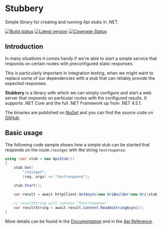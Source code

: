 # Stubbery

Simple library for creating and running Api stubs in .NET.

[![Build status](https://ci.appveyor.com/api/projects/status/lv48y6utx9ulcwdh?svg=true)](https://ci.appveyor.com/project/markvincze/stubbery)
[![Latest version](https://img.shields.io/nuget/v/Stubbery.svg)](https://www.nuget.org/packages/Stubbery/)
[![Coverage Status](https://coveralls.io/repos/github/markvincze/Stubbery/badge.svg?branch=master)](https://coveralls.io/github/markvincze/Stubbery?branch=master)

## Introduction

In many situations it comes handy if we're able to start a simple service that responds on certain routes with preconfigured static responses.

This is particularly important in integration testing, when we might want to replace some of our dependencies with a stub that can reliably provide the expected responses.

**Stubbery** is a library with which we can simply configure and start a web server that responds on particular routes with the configured results.
It supports .NET Core and the full .NET Framework up from .NET 4.5.1.

The binaries are published on [NuGet](https://www.nuget.org/packages/Stubbery/) and you can find the source code on [GitHub](https://github.com/markvincze/Stubbery).

## Basic usage

The following code sample shows how a simple stub can be started that responds on the route `/testget` with the string `testresponse`.

```csharp
using (var stub = new ApiStub())
{
    stub.Get(
        "/testget",
        (req, args) => "testresponse");

    stub.Start();

    var result = await httpClient.GetAsync(new UriBuilder(new Uri(stub.Address)) { Path = "/testget" }.Uri);

    // resultString will contain "testresponse"
    var resultString = await result.Content.ReadAsStringAsync();
}
```

More details can be found in the [Documentation](documentation/intro.md) and in the [Api Reference](api/index.md).
